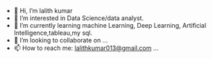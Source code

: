 

- 👋 Hi, I’m lalith kumar
- 👀 I’m interested in Data Science/data analyst.
- 🌱 I’m currently learning machine Learning, Deep Learning, Artificial Intelligence,tableau,my sql.
- 💞️ I’m looking to collaborate on ...
- 📫 How to reach me: lalithkumar013@gmail.com ...





